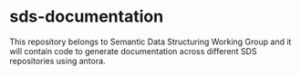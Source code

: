 # sds-documentation
This repository belongs to Semantic Data Structuring Working Group and it will contain code to generate documentation across different SDS repositories using antora.

